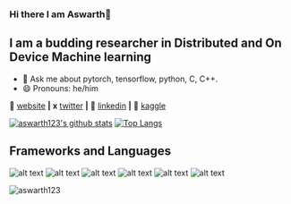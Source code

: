 ### Hi there I am Aswarth👋
## I am a budding researcher in Distributed and On Device Machine learning 

[- 🔭 I’m currently working on ]:#
[- 🌱 I’m currently learning basics of Deep learning and about opencv]:#
- 💬 Ask me about pytorch, tensorflow, python, C, C++.
- 😄 Pronouns: he/him

🏡 [website][website] **|** 
**x**  [twitter][twitter] **|**
👔 [linkedin][linkedin] **|**
🔭 [kaggle][kaggle]

[website]: https://aswarth123.github.io/
[linkedin]:https://www.linkedin.com/in/aswarth-narayana-c-v-62a0b0198/
[twitter]:https://twitter.com/c_aswarth
[kaggle]: https://www.kaggle.com/aswarthnarayanacv

[![aswarth123's github stats](https://github-readme-stats.vercel.app/api?username=aswarth123)](https://github.com/anuraghazra/github-readme-stats)                 [![Top Langs](https://github-readme-stats.vercel.app/api/top-langs/?username=aswarth123&layout=compact)](https://github.com/anuraghazra/github-readme-stats)

## Frameworks and Languages
![alt text](https://img.icons8.com/color/96/000000/tensorflow.png) ![alt text](https://img.icons8.com/color/96/000000/python.png)  ![alt text](https://img.icons8.com/color/96/000000/java-coffee-cup-logo.png)  ![alt text](https://img.icons8.com/color/96/000000/postgreesql.png) ![alt text](https://img.icons8.com/color/96/000000/javascript.png) ![alt text](https://img.icons8.com/color/96/000000/c-plus-plus-logo.png)
<p align="left"> <img src="https://komarev.com/ghpvc/?username=aswarth123&label=Profile%20views&color=0e75b6&style=flat" alt="aswarth123" /> </p>

